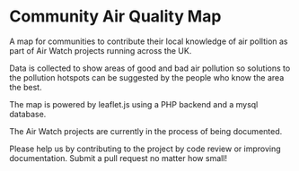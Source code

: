 # Community Air Quality Map 

A map for communities to contribute their local knowledge of air polltion as part of Air Watch projects running across the UK.

Data is collected to show areas of good and bad air pollution so solutions to the pollution hotspots can be suggested by the people who know the area the best.

The map is powered by leaflet.js using a PHP backend and a mysql database. 

The Air Watch projects are currently in the process of being documented.

Please help us by contributing to the project by code review or improving documentation. Submit a pull request no matter how small!

